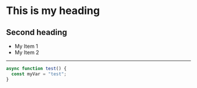 # This is my heading

## Second heading

- My Item 1
- My Item 2

---

```javascript
async function test() {  
  const myVar = "test";
}
```